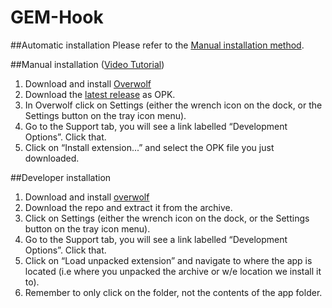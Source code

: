 # GEM-Hook

##Automatic installation
Please refer to the <a href="#manual-installation">Manual installation method</a>.

##Manual installation ([Video Tutorial](https://www.youtube.com/watch?v=R4sXL7LYiqM))
1. Download  and install [Overwolf](http://overwolf.com)
2. Download the [latest release](https://github.com/OverwolfApps/OW-crosshair/releases/latest) as OPK.
3. In Overwolf click on Settings (either the wrench icon on the dock, or the Settings button on the tray icon menu).
4. Go to the Support tab, you will see a link labelled “Development Options”. Click that.
5. Click on “Install extension...” and select the OPK file you just downloaded.

##Developer installation
1. Download  and install [overwolf](http://overwolf.com)
2. Download the repo and extract it from the archive.
3. Click on Settings (either the wrench icon on the dock, or the Settings button on the tray icon menu).
4. Go to the Support tab, you will see a link labelled “Development Options”. Click that.
5. Click on “Load unpacked extension” and navigate to where the app is located (i.e where you unpacked the archive or w/e location we install it to).
6. Remember to only click on the folder, not the contents of the app folder.

